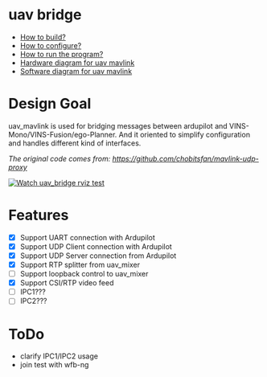 # uav bridge

- [How to build?](doc/how_to_build.md)
- [How to configure?](doc/how_to_config.md)
- [How to run the program?](doc/how_to_run.md)
- [Hardware diagram for uav mavlink](doc/hardware_diagram.md)
- [Software diagram for uav mavlink](doc/software_diagram.md)

# Design Goal

uav_mavlink is used for bridging messages between ardupilot and VINS-Mono/VINS-Fusion/ego-Planner.
And it oriented to simplify configuration and handles different kind of interfaces.

*The original code comes from: https://github.com/chobitsfan/mavlink-udp-proxy*


[![Watch uav_bridge rviz test](https://img.youtube.com/vi/ewxGkjimbnc/0.jpg)](https://youtu.be/ewxGkjimbnc)

# Features

- [x] Support UART connection with Ardupilot
- [x] Support UDP Client connection with Ardupilot
- [x] Support UDP Server connection from Ardupilot
- [x] Support RTP splitter from uav_mixer
- [ ] Support loopback control to uav_mixer
- [x] Support CSI/RTP video feed
- [ ] IPC1???
- [ ] IPC2???

# ToDo

- clarify IPC1/IPC2 usage
- join test with wfb-ng



